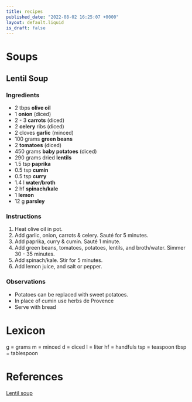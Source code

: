 ```yaml
---
title: recipes
published_date: "2022-08-02 16:25:07 +0000"
layout: default.liquid
is_draft: false
---
```


# Soups
  
## Lentil Soup

### Ingredients

  - 2 tbps **olive oil**
  - 1 **onion** (diced)
  - 2 - 3 **carrots** (diced)
  - 2 **celery** ribs (diced)
  - 2 cloves **garlic** (minced)
  - 100 grams **green beans**
  - 2 **tomatoes** (diced)
  - 450 grams **baby potatoes** (diced)
  - 290 grams dried **lentils**
  - 1.5 tsp **paprika**
  - 0.5 tsp **cumin**
  - 0.5 tsp **curry**
  - 1.4 l **water/broth**
  - 2 hf **spinach/kale**
  - 1 **lemon**
  - 12 g **parsley**

### Instructions

 1. Heat olive oil in pot.  
 2. Add garlic, onion, carrots & celery. Sauté for 5 minutes.
 3. Add paprika, curry & cumin. Sauté 1 minute.
 4. Add green beans, tomatoes, potatoes, lentils, and broth/water. Simmer 30 - 35 minutes.
 5. Add spinach/kale. Stir for 5 minutes.
 6. Add lemon juice, and salt or pepper.

### Observations

 - Potatoes can be replaced with sweet potatoes.
 - In place of cumin use herbs de Provence
 - Serve with bread 

# Lexicon

g = grams
m = minced
d = diced
l = liter
hf = handfuls
tsp = teaspoon
tbsp = tablespoon

# References
[Lentil soup](https://simple-veganista.com/hearty-lentil-soup/print/29555/)

